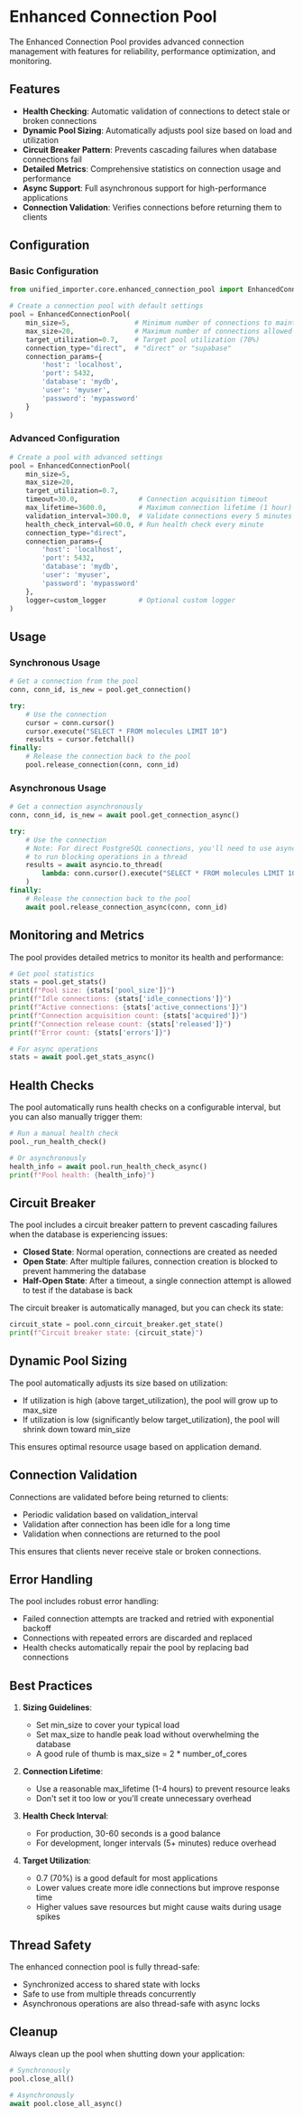 # Enhanced Connection Pool

The Enhanced Connection Pool provides advanced connection management with features for reliability, performance optimization, and monitoring.

## Features

- **Health Checking**: Automatic validation of connections to detect stale or broken connections
- **Dynamic Pool Sizing**: Automatically adjusts pool size based on load and utilization
- **Circuit Breaker Pattern**: Prevents cascading failures when database connections fail
- **Detailed Metrics**: Comprehensive statistics on connection usage and performance
- **Async Support**: Full asynchronous support for high-performance applications
- **Connection Validation**: Verifies connections before returning them to clients

## Configuration

### Basic Configuration

```python
from unified_importer.core.enhanced_connection_pool import EnhancedConnectionPool

# Create a connection pool with default settings
pool = EnhancedConnectionPool(
    min_size=5,                # Minimum number of connections to maintain
    max_size=20,               # Maximum number of connections allowed
    target_utilization=0.7,    # Target pool utilization (70%)
    connection_type="direct",  # "direct" or "supabase"
    connection_params={
        'host': 'localhost',
        'port': 5432,
        'database': 'mydb',
        'user': 'myuser',
        'password': 'mypassword'
    }
)
```

### Advanced Configuration

```python
# Create a pool with advanced settings
pool = EnhancedConnectionPool(
    min_size=5,
    max_size=20,
    target_utilization=0.7,
    timeout=30.0,               # Connection acquisition timeout
    max_lifetime=3600.0,        # Maximum connection lifetime (1 hour)
    validation_interval=300.0,  # Validate connections every 5 minutes
    health_check_interval=60.0, # Run health check every minute
    connection_type="direct",
    connection_params={
        'host': 'localhost',
        'port': 5432,
        'database': 'mydb',
        'user': 'myuser',
        'password': 'mypassword'
    },
    logger=custom_logger        # Optional custom logger
)
```

## Usage

### Synchronous Usage

```python
# Get a connection from the pool
conn, conn_id, is_new = pool.get_connection()

try:
    # Use the connection
    cursor = conn.cursor()
    cursor.execute("SELECT * FROM molecules LIMIT 10")
    results = cursor.fetchall()
finally:
    # Release the connection back to the pool
    pool.release_connection(conn, conn_id)
```

### Asynchronous Usage

```python
# Get a connection asynchronously
conn, conn_id, is_new = await pool.get_connection_async()

try:
    # Use the connection
    # Note: For direct PostgreSQL connections, you'll need to use asyncio.to_thread
    # to run blocking operations in a thread
    results = await asyncio.to_thread(
        lambda: conn.cursor().execute("SELECT * FROM molecules LIMIT 10").fetchall()
    )
finally:
    # Release the connection back to the pool
    await pool.release_connection_async(conn, conn_id)
```

## Monitoring and Metrics

The pool provides detailed metrics to monitor its health and performance:

```python
# Get pool statistics
stats = pool.get_stats()
print(f"Pool size: {stats['pool_size']}")
print(f"Idle connections: {stats['idle_connections']}")
print(f"Active connections: {stats['active_connections']}")
print(f"Connection acquisition count: {stats['acquired']}")
print(f"Connection release count: {stats['released']}")
print(f"Error count: {stats['errors']}")

# For async operations
stats = await pool.get_stats_async()
```

## Health Checks

The pool automatically runs health checks on a configurable interval, but you can also manually trigger them:

```python
# Run a manual health check
pool._run_health_check()

# Or asynchronously
health_info = await pool.run_health_check_async()
print(f"Pool health: {health_info}")
```

## Circuit Breaker

The pool includes a circuit breaker pattern to prevent cascading failures when the database is experiencing issues:

- **Closed State**: Normal operation, connections are created as needed
- **Open State**: After multiple failures, connection creation is blocked to prevent hammering the database
- **Half-Open State**: After a timeout, a single connection attempt is allowed to test if the database is back

The circuit breaker is automatically managed, but you can check its state:

```python
circuit_state = pool.conn_circuit_breaker.get_state()
print(f"Circuit breaker state: {circuit_state}")
```

## Dynamic Pool Sizing

The pool automatically adjusts its size based on utilization:

- If utilization is high (above target_utilization), the pool will grow up to max_size
- If utilization is low (significantly below target_utilization), the pool will shrink down toward min_size

This ensures optimal resource usage based on application demand.

## Connection Validation

Connections are validated before being returned to clients:

- Periodic validation based on validation_interval
- Validation after connection has been idle for a long time
- Validation when connections are returned to the pool

This ensures that clients never receive stale or broken connections.

## Error Handling

The pool includes robust error handling:

- Failed connection attempts are tracked and retried with exponential backoff
- Connections with repeated errors are discarded and replaced
- Health checks automatically repair the pool by replacing bad connections

## Best Practices

1. **Sizing Guidelines**:
   - Set min_size to cover your typical load
   - Set max_size to handle peak load without overwhelming the database
   - A good rule of thumb is max_size = 2 * number_of_cores

2. **Connection Lifetime**:
   - Use a reasonable max_lifetime (1-4 hours) to prevent resource leaks
   - Don't set it too low or you'll create unnecessary overhead

3. **Health Check Interval**:
   - For production, 30-60 seconds is a good balance
   - For development, longer intervals (5+ minutes) reduce overhead

4. **Target Utilization**:
   - 0.7 (70%) is a good default for most applications
   - Lower values create more idle connections but improve response time
   - Higher values save resources but might cause waits during usage spikes

## Thread Safety

The enhanced connection pool is fully thread-safe:

- Synchronized access to shared state with locks
- Safe to use from multiple threads concurrently
- Asynchronous operations are also thread-safe with async locks

## Cleanup

Always clean up the pool when shutting down your application:

```python
# Synchronously
pool.close_all()

# Asynchronously
await pool.close_all_async()
```